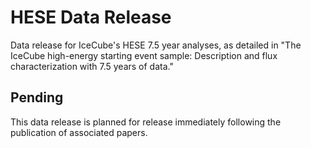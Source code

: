 # HESE Data Release
Data release for IceCube's HESE 7.5 year analyses, as detailed in
"The IceCube high-energy starting event sample: Description and flux characterization
with 7.5 years of data."

## Pending
This data release is planned for release immediately following the publication of
associated papers.

